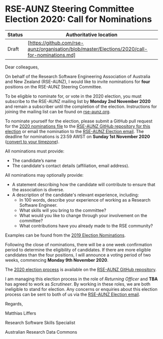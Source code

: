 # RSE-AUNZ Steering Committee Election 2020: Call for Nominations

| Status | Authoritative location |
| --- | --- |
| Draft | [https://github.com/rse-aunz/organisation/blob/master/Elections/2020/call-for-nominations.md] |

Dear colleagues,

On behalf of the Research Software Engineering Association of Australia and New Zealand (RSE-AUNZ), I would like to invite nominations for **four** positions on the RSE-AUNZ Steering Committee.

To be eligible to nominate for, or vote in the 2020 election, you must subscribe to the RSE-AUNZ mailing list by **Monday 2nd November 2020** and remain a subscriber until the completion of the election. Instructions for joining the mailing list can be found on [rse-aunz.org](http://rse-aunz.org/).

To nominate yourself for the election, please submit a GitHub pull request for the [2020 nominations file](https://github.com/rse-aunz/organisation/blob/master/Elections/2020/nominations.md) to the [RSE-AUNZ GitHub repository for this election](https://github.com/rse-aunz/organisation/tree/master/Elections/2020) or email the nomination to the [RSE-AUNZ Election email](mailto:election@rse-aunz.org). The deadline for nominations is 23:59 AWST on **Sunday 1st November 2020** ([convert to your timezone](https://www.timeanddate.com/worldclock/fixedtime.html?msg=RSE-AUNZ+Election+2020+-+Nomination+Deadline&iso=20201101T235959&p1=196)).

All nominations must provide:
* The candidate’s name
* The candidate's contact details (affiliation, email address).

All nominations may optionally provide:
* A statement describing how the candidate will contribute to ensure that the association is diverse.
* A description of the candidate's relevant experience, including:
   * In 100 words, describe your experience of working as a Research Software Engineer.
   * What skills will you bring to the committee?
   * What would you like to change through your involvement on the committee?
   * What contributions have you already made to the RSE community?

Examples can be found from the [2019 Election Nominations](https://github.com/rse-aunz/organisation/blob/master/Elections/2019/nominations.md).

Following the close of nominations, there will be a one week confirmation period to determine the eligibility of candidates. If there are more eligible candidates than the four positions, I will announce a voting period of two weeks, commencing **Monday 9th November 2020**.

The [2020 election process](https://github.com/rse-aunz/organisation/blob/master/Elections/2020/process.md) is available on the [RSE-AUNZ GitHub repository](https://github.com/rse-aunz/organisation/Elections/2020/).

I am managing this election process in the role of _Returning Officer_ and **TBA** has agreed to work as _Scrutineer_. By working in these roles, we are both ineligible to stand for election. Any concerns or enquiries about this election process can be sent to both of us via the [RSE-AUNZ Election email](mailto:election@rse-aunz.org).

Regards,

Matthias Liffers

Research Software Skills Specialist

Australian Research Data Commons
